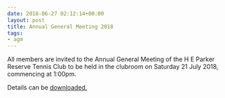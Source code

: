 ```yaml
---
date: 2018-06-27 02:12:14+00:00
layout: post
title: Annual General Meeting 2018
tags:
- agm
---
```


All members are invited to the Annual General Meeting of the H E Parker Reserve Tennis Club to be held in
the clubroom on Saturday 21 July 2018, commencing at 1:00pm.

Details can be [downloaded.](/media/AGM-Notice-2017_2018.pdf)
